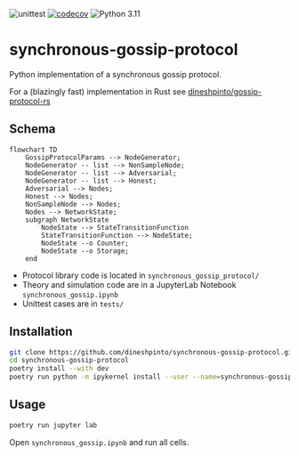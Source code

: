 ![unittest](https://github.com/dineshpinto/synchronous-gossip-protocol/actions/workflows/unittest.yml/badge.svg)
[![codecov](https://codecov.io/gh/dineshpinto/synchronous-gossip-protocol/graph/badge.svg?token=H98PQDY5OE)](https://codecov.io/gh/dineshpinto/synchronous-gossip-protocol)
![Python 3.11](https://img.shields.io/badge/python-3.11-blue.svg)

# synchronous-gossip-protocol

Python implementation of a synchronous gossip protocol. 

For a (blazingly fast) implementation in Rust see [dineshpinto/gossip-protocol-rs](https://github.com/dineshpinto/gossip-protocol-rs)

## Schema

```mermaid
flowchart TD
    GossipProtocolParams --> NodeGenerator;
    NodeGenerator -- list --> NonSampleNode;
    NodeGenerator -- list --> Adversarial;
    NodeGenerator -- list --> Honest;
    Adversarial --> Nodes;
    Honest --> Nodes;
    NonSampleNode --> Nodes;
    Nodes --> NetworkState;
    subgraph NetworkState
        NodeState --> StateTransitionFunction
        StateTransitionFunction --> NodeState;
        NodeState --o Counter;
        NodeState --o Storage;
    end
```

- Protocol library code is located in `synchronous_gossip_protocol/`
- Theory and simulation code are in a JupyterLab Notebook `synchronous_gossip.ipynb`
- Unittest cases are in `tests/`


## Installation

```bash
git clone https://github.com/dineshpinto/synchronous-gossip-protocol.git
cd synchronous-gossip-protocol
poetry install --with dev
poetry run python -m ipykernel install --user --name=synchronous-gossip-protocol
```

## Usage

```bash
poetry run jupyter lab
```

Open `synchronous_gossip.ipynb` and run all cells.
